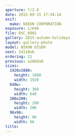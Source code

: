 ```yaml
---
aperture: f/2.8
date: 2015-09-15 17:34:14
exif:
  make: NIKON CORPORATION
exposure: 1/640
file: DSC_0901
gallery: 2015-autumn-holidays
layout: gallery-photo
model: NIKON D3100
next: 24118eb
ordering: 21
previous: a288da0
sizes:
  1920x1080:
    height: 1080
    width: 1920
  640w:
    height: 360
    width: 640
  200x200:
    height: 200
    width: 200
  96x96:
    height: 96
    width: 96
title: 
---
```


